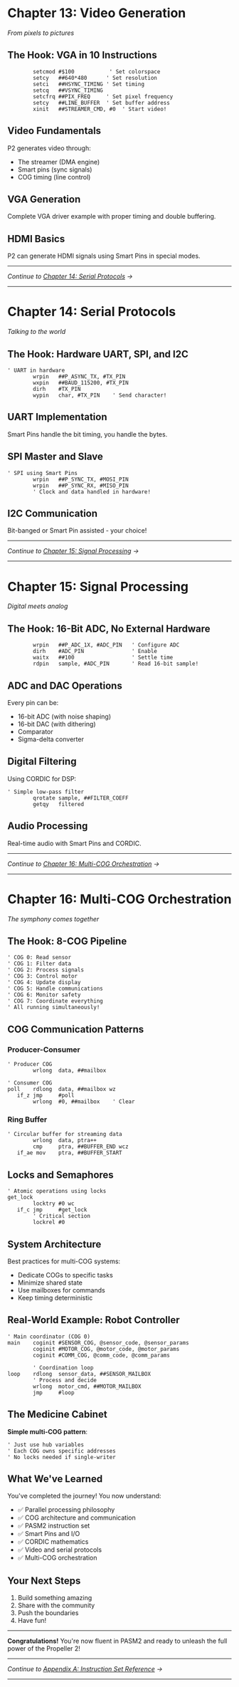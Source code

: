 # Chapter 13: Video Generation

*From pixels to pictures*

## The Hook: VGA in 10 Instructions

```pasm2
        setcmod #$100           ' Set colorspace
        setcy   ##640*480      ' Set resolution
        setci   ##HSYNC_TIMING ' Set timing
        setcq   ##VSYNC_TIMING
        setcfrq ##PIX_FREQ     ' Set pixel frequency
        setcy   ##LINE_BUFFER  ' Set buffer address
        xinit   ##STREAMER_CMD, #0  ' Start video!
```

## Video Fundamentals

P2 generates video through:
- The streamer (DMA engine)
- Smart pins (sync signals)
- COG timing (line control)

## VGA Generation

Complete VGA driver example with proper timing and double buffering.

## HDMI Basics

P2 can generate HDMI signals using Smart Pins in special modes.

---

*Continue to [Chapter 14: Serial Protocols](14-serial-protocols.md) →*

---

# Chapter 14: Serial Protocols

*Talking to the world*

## The Hook: Hardware UART, SPI, and I2C

```pasm2
' UART in hardware
        wrpin   ##P_ASYNC_TX, #TX_PIN
        wxpin   ##BAUD_115200, #TX_PIN
        dirh    #TX_PIN
        wypin   char, #TX_PIN    ' Send character!
```

## UART Implementation

Smart Pins handle the bit timing, you handle the bytes.

## SPI Master and Slave

```pasm2
' SPI using Smart Pins
        wrpin   ##P_SYNC_TX, #MOSI_PIN
        wrpin   ##P_SYNC_RX, #MISO_PIN
        ' Clock and data handled in hardware!
```

## I2C Communication

Bit-banged or Smart Pin assisted - your choice!

---

*Continue to [Chapter 15: Signal Processing](15-signal-processing.md) →*

---

# Chapter 15: Signal Processing

*Digital meets analog*

## The Hook: 16-Bit ADC, No External Hardware

```pasm2
        wrpin   ##P_ADC_1X, #ADC_PIN   ' Configure ADC
        dirh    #ADC_PIN               ' Enable
        waitx   ##100                  ' Settle time
        rdpin   sample, #ADC_PIN       ' Read 16-bit sample!
```

## ADC and DAC Operations

Every pin can be:
- 16-bit ADC (with noise shaping)
- 16-bit DAC (with dithering)
- Comparator
- Sigma-delta converter

## Digital Filtering

Using CORDIC for DSP:

```pasm2
' Simple low-pass filter
        qrotate sample, ##FILTER_COEFF
        getqy   filtered
```

## Audio Processing

Real-time audio with Smart Pins and CORDIC.

---

*Continue to [Chapter 16: Multi-COG Orchestration](16-multi-cog-orchestration.md) →*

---

# Chapter 16: Multi-COG Orchestration

*The symphony comes together*

## The Hook: 8-COG Pipeline

```pasm2
' COG 0: Read sensor
' COG 1: Filter data  
' COG 2: Process signals
' COG 3: Control motor
' COG 4: Update display
' COG 5: Handle communications
' COG 6: Monitor safety
' COG 7: Coordinate everything
' All running simultaneously!
```

## COG Communication Patterns

### Producer-Consumer
```pasm2
' Producer COG
        wrlong  data, ##mailbox
        
' Consumer COG
poll    rdlong  data, ##mailbox wz
   if_z jmp     #poll
        wrlong  #0, ##mailbox    ' Clear
```

### Ring Buffer
```pasm2
' Circular buffer for streaming data
        wrlong  data, ptra++
        cmp     ptra, ##BUFFER_END wcz
   if_ae mov    ptra, ##BUFFER_START
```

## Locks and Semaphores

```pasm2
' Atomic operations using locks
get_lock
        locktry #0 wc
   if_c jmp     #get_lock
        ' Critical section
        lockrel #0
```

## System Architecture

Best practices for multi-COG systems:
- Dedicate COGs to specific tasks
- Minimize shared state
- Use mailboxes for commands
- Keep timing deterministic

## Real-World Example: Robot Controller

```pasm2
' Main coordinator (COG 0)
main    coginit #SENSOR_COG, @sensor_code, @sensor_params
        coginit #MOTOR_COG, @motor_code, @motor_params
        coginit #COMM_COG, @comm_code, @comm_params
        
        ' Coordination loop
loop    rdlong  sensor_data, ##SENSOR_MAILBOX
        ' Process and decide
        wrlong  motor_cmd, ##MOTOR_MAILBOX
        jmp     #loop
```

## The Medicine Cabinet

**Simple multi-COG pattern**:
```pasm2
' Just use hub variables
' Each COG owns specific addresses
' No locks needed if single-writer
```

## What We've Learned

You've completed the journey! You now understand:
- ✅ Parallel processing philosophy
- ✅ COG architecture and communication
- ✅ PASM2 instruction set
- ✅ Smart Pins and I/O
- ✅ CORDIC mathematics
- ✅ Video and serial protocols
- ✅ Multi-COG orchestration

## Your Next Steps

1. Build something amazing
2. Share with the community
3. Push the boundaries
4. Have fun!

---

**Congratulations!** You're now fluent in PASM2 and ready to unleash the full power of the Propeller 2!

---

*Continue to [Appendix A: Instruction Set Reference](appendix-a-instruction-reference.md) →*

---

